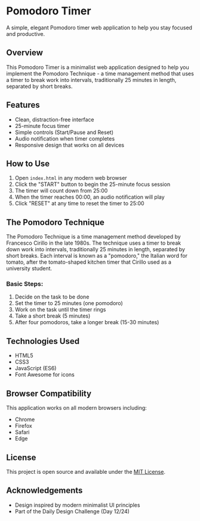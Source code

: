 # Pomodoro Timer

A simple, elegant Pomodoro timer web application to help you stay focused and productive.

## Overview

This Pomodoro Timer is a minimalist web application designed to help you implement the Pomodoro Technique - a time management method that uses a timer to break work into intervals, traditionally 25 minutes in length, separated by short breaks.

## Features

- Clean, distraction-free interface
- 25-minute focus timer
- Simple controls (Start/Pause and Reset)
- Audio notification when timer completes
- Responsive design that works on all devices

## How to Use

1. Open `index.html` in any modern web browser
2. Click the "START" button to begin the 25-minute focus session
3. The timer will count down from 25:00
4. When the timer reaches 00:00, an audio notification will play
5. Click "RESET" at any time to reset the timer to 25:00

## The Pomodoro Technique

The Pomodoro Technique is a time management method developed by Francesco Cirillo in the late 1980s. The technique uses a timer to break down work into intervals, traditionally 25 minutes in length, separated by short breaks. Each interval is known as a "pomodoro," the Italian word for tomato, after the tomato-shaped kitchen timer that Cirillo used as a university student.

### Basic Steps:

1. Decide on the task to be done
2. Set the timer to 25 minutes (one pomodoro)
3. Work on the task until the timer rings
4. Take a short break (5 minutes)
5. After four pomodoros, take a longer break (15-30 minutes)

## Technologies Used

- HTML5
- CSS3
- JavaScript (ES6)
- Font Awesome for icons

## Browser Compatibility

This application works on all modern browsers including:
- Chrome
- Firefox
- Safari
- Edge

## License

This project is open source and available under the [MIT License](https://opensource.org/licenses/MIT).

## Acknowledgements

- Design inspired by modern minimalist UI principles
- Part of the Daily Design Challenge (Day 12/24)